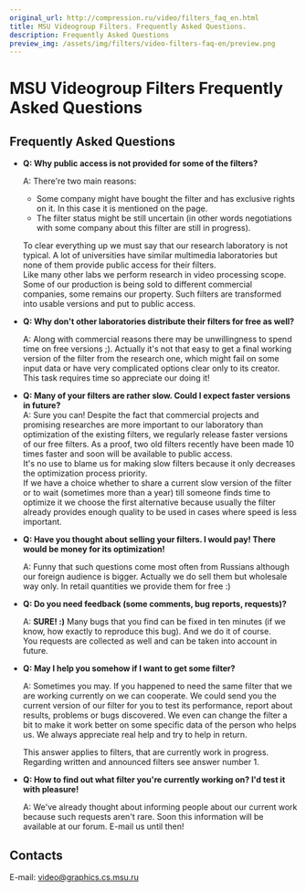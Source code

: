 ```yaml
---
original_url: http://compression.ru/video/filters_faq_en.html
title: MSU Videogroup Filters. Frequently Asked Questions.
description: Frequently Asked Questions
preview_img: /assets/img/filters/video-filters-faq-en/preview.png
---
```


# MSU Videogroup Filters Frequently Asked Questions

## Frequently Asked Questions

-   **Q: Why public access is not provided for some of the filters?**  
      
    A: There're two main reasons:
    -   Some company might have bought the filter and has exclusive
        rights on it. In this case it is mentioned on the page.
    -   The filter status might be still uncertain (in other words
        negotiations with some company about this filter are still in
        progress).

    To clear everything up we must say that our research laboratory is
    not typical. A lot of universities have similar multimedia
    laboratories but none of them provide public access for their
    filters.  
    Like many other labs we perform research in video processing scope.
    Some of our production is being sold to different commercial
    companies, some remains our property. Such filters are transformed
    into usable versions and put to public access.
-   **Q: Why don't other laboratories distribute their filters for free
    as well?**  
      
    A: Along with commercial reasons there may be unwillingness to spend
    time on free versions ;). Actually it's not that easy to get a final
    working version of the filter from the research one, which might
    fail on some input data or have very complicated options clear only
    to its creator. This task requires time so appreciate our doing it!
-   **Q: Many of your filters are rather slow. Could I expect faster
    versions in future?**  
    A: Sure you can! Despite the fact that commercial projects and
    promising researches are more important to our laboratory than
    optimization of the existing filters, we regularly release faster
    versions of our free filters. As a proof, two old filters recently
    have been made 10 times faster and soon will be available to public
    access.  
    It's no use to blame us for making slow filters because it only
    decreases the optimization process priority.  
    If we have a choice whether to share a current slow version of the
    filter or to wait (sometimes more than a year) till someone finds
    time to optimize it we choose the first alternative because usually
    the filter already provides enough quality to be used in cases where
    speed is less important.
-   **Q: Have you thought about selling your filters. I would pay! There
    would be money for its optimization!**  
      
    A: Funny that such questions come most often from Russians although
    our foreign audience is bigger. Actually we do sell them but
    wholesale way only. In retail quantities we provide them for free :)
-   **Q: Do you need feedback (some comments, bug reports,
    requests)?**  
      
    A: **SURE! :)** Many bugs that you find can be fixed in ten minutes
    (if we know, how exactly to reproduce this bug). And we do it of
    course.  
    You requests are collected as well and can be taken into account in
    future.
-   **Q: May I help you somehow if I want to get some filter?**  
      
    A: Sometimes you may. If you happened to need the same filter that
    we are working currently on we can cooperate. We could send you the
    current version of our filter for you to test its performance,
    report about results, problems or bugs discovered. We even can
    change the filter a bit to make it work better on some specific data
    of the person who helps us. We always appreciate real help and try
    to help in return.  
      
    This answer applies to filters, that are currently work in progress.
    Regarding written and announced filters see answer number 1.
-   **Q: How to find out what filter you're currently working on? I'd
    test it with pleasure!**  
      
    A: We've already thought about informing people about our current
    work because such requests aren't rare. Soon this information will
    be available at our forum. E-mail us until then!

## Contacts

E-mail: <video@graphics.cs.msu.ru>
